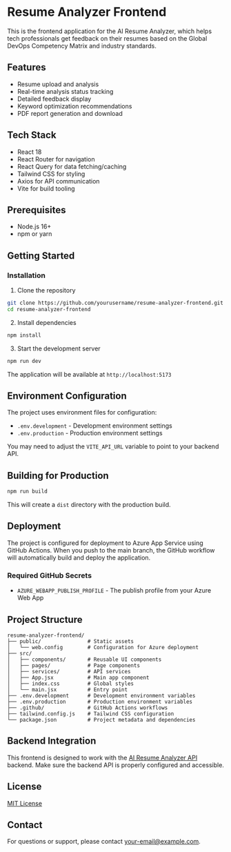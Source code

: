 # Resume Analyzer Frontend

This is the frontend application for the AI Resume Analyzer, which helps tech professionals get feedback on their resumes based on the Global DevOps Competency Matrix and industry standards.

## Features

- Resume upload and analysis
- Real-time analysis status tracking
- Detailed feedback display
- Keyword optimization recommendations
- PDF report generation and download

## Tech Stack

- React 18
- React Router for navigation
- React Query for data fetching/caching
- Tailwind CSS for styling
- Axios for API communication
- Vite for build tooling

## Prerequisites

- Node.js 16+
- npm or yarn

## Getting Started

### Installation

1. Clone the repository

```bash
git clone https://github.com/yourusername/resume-analyzer-frontend.git
cd resume-analyzer-frontend
```

2. Install dependencies

```bash
npm install
```

3. Start the development server

```bash
npm run dev
```

The application will be available at `http://localhost:5173`

## Environment Configuration

The project uses environment files for configuration:

- `.env.development` - Development environment settings
- `.env.production` - Production environment settings

You may need to adjust the `VITE_API_URL` variable to point to your backend API.

## Building for Production

```bash
npm run build
```

This will create a `dist` directory with the production build.

## Deployment

The project is configured for deployment to Azure App Service using GitHub Actions. When you push to the main branch, the GitHub workflow will automatically build and deploy the application.

### Required GitHub Secrets

- `AZURE_WEBAPP_PUBLISH_PROFILE` - The publish profile from your Azure Web App

## Project Structure

```
resume-analyzer-frontend/
├── public/               # Static assets
│   └── web.config        # Configuration for Azure deployment
├── src/
│   ├── components/       # Reusable UI components
│   ├── pages/            # Page components
│   ├── services/         # API services
│   ├── App.jsx           # Main app component
│   ├── index.css         # Global styles
│   └── main.jsx          # Entry point
├── .env.development      # Development environment variables
├── .env.production       # Production environment variables
├── .github/              # GitHub Actions workflows
├── tailwind.config.js    # Tailwind CSS configuration
└── package.json          # Project metadata and dependencies
```

## Backend Integration

This frontend is designed to work with the [AI Resume Analyzer API](https://github.com/yourusername/ai-resume-analyzer) backend. Make sure the backend API is properly configured and accessible.

## License

[MIT License](LICENSE)

## Contact

For questions or support, please contact [your-email@example.com](mailto:your-email@example.com).

